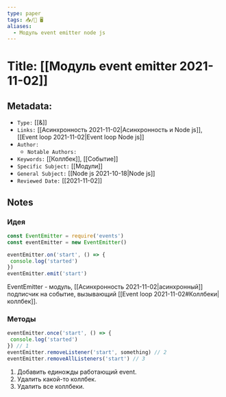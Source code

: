 ```yaml
---
type: paper
tags: 📥️/📜️ 🖥️
aliases:
  - Модуль event emitter node js
---
```




# Title: **[[Модуль event emitter 2021-11-02]]**


## Metadata:

- `Type:` [[&]]
- `Links:` [[Асинхронность 2021-11-02|Асинхронность и Node js]], [[Event loop 2021-11-02|Event loop Node js]]
- `Author:` 
	- `Notable Authors:` 
- `Keywords:` [[Коллбек]], [[Событие]]
- `Specific Subject:` [[Модули]]
- `General Subject:` [[Node js 2021-10-18|Node js]]
- `Reviewed Date:` [[2021-11-02]]

## Notes
### Идея
```javascript
const EventEmitter = require('events')
const eventEmitter = new EventEmitter()

eventEmitter.on('start', () => {
 console.log('started')
})
eventEmitter.emit('start')
```
EventEmitter - модуль, [[Асинхронность 2021-11-02|асинхронный]] подписчик на событие, вызывающий [[Event loop 2021-11-02#Коллбеки|коллбек]].

### Методы
```javascript
eventEmitter.once('start', () => {
 console.log('started')
}) // 1
eventEmitter.removeListener('start', something) // 2
eventEmitter.removeAllListeners('start') // 3
```
1) Добавить единожды работающий event.
2) Удалить какой-то коллбек.
3) Удалить все коллбеки.
